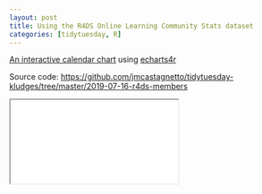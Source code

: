 ```yaml
---
layout: post
title: Using the R4DS Online Learning Community Stats dataset
categories: [tidytuesday, R]
---
```


[An interactive calendar chart](/tidytuesday-kludges/assets/2019-07-16-r4ds-community-calendar-chart.html) using [echarts4r](https://echarts4r.john-coene.com/index.html)

Source code: https://github.com/jmcastagnetto/tidytuesday-kludges/tree/master/2019-07-16-r4ds-members

<iframe src="/tidytuesday-kludges/assets/2019-07-16-r4ds-community-calendar-chart.html">Calendar chart</iframe>

<!--more-->

